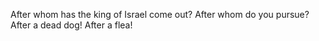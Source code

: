 After whom has the king of Israel come out? After whom do you pursue? After a dead dog! After a flea!
